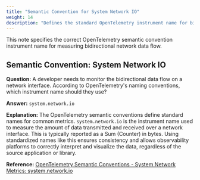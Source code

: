 ```yaml
---
title: "Semantic Convention for System Network IO"
weight: 14
description: "Defines the standard OpenTelemetry instrument name for bidirectional network traffic."
---
```


This note specifies the correct OpenTelemetry semantic convention instrument name for measuring bidirectional network data flow.

## Semantic Convention: System Network IO

**Question:**
A developer needs to monitor the bidirectional data flow on a network interface. According to OpenTelemetry's naming conventions, which instrument name should they use?

**Answer:**
`system.network.io`

**Explanation:**
The OpenTelemetry semantic conventions define standard names for common metrics. `system.network.io` is the instrument name used to measure the amount of data transmitted and received over a network interface. This is typically reported as a Sum (Counter) in bytes. Using standardized names like this ensures consistency and allows observability platforms to correctly interpret and visualize the data, regardless of the source application or library.

**Reference:**
[OpenTelemetry Semantic Conventions - System Network Metrics: system.network.io](https://opentelemetry.io/docs/specs/semconv/system/network/#metric-systemnetworkio)
